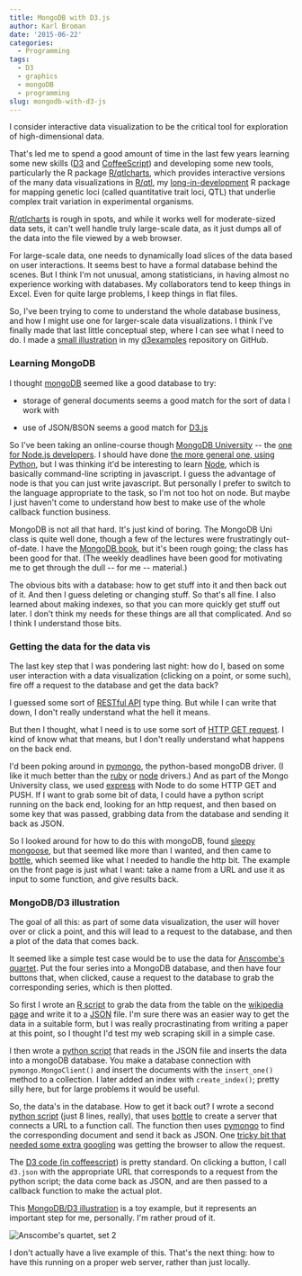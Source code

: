 ```yaml
---
title: MongoDB with D3.js
author: Karl Broman
date: '2015-06-22'
categories:
  - Programming
tags:
  - D3
  - graphics
  - mongoDB
  - programming
slug: mongodb-with-d3-js
---
```


I consider interactive data visualization to be the critical tool for exploration of high-dimensional data.

That's led me to spend a good amount of time in the last few years learning some new skills ([D3](http://d3js.org) and [CoffeeScript](http://coffeescript.org)) and developing some new tools, particularly the R package [R/qtlcharts](http://kbroman.org/qtlcharts), which provides interactive versions of the many data visualizations in [R/qtl](http://rqtl.org), my [long-in-development](https://www.biostat.wisc.edu/~kbroman/publications/rqtl_14yrs.pdf) R package for mapping genetic loci (called quantitative trait loci, QTL) that underlie complex trait variation in experimental organisms.

[R/qtlcharts](http://kbroman.org/qtlcharts) is rough in spots, and while it works well for moderate-sized data sets, it can't well handle truly large-scale data, as it just dumps all of the data into the file viewed by a web browser.

For large-scale data, one needs to dynamically load slices of the data based on user interactions. It seems best to have a formal database behind the scenes. But I think I'm not unusual, among statisticians, in having almost no experience working with databases. My collaborators tend to keep things in Excel. Even for quite large problems, I keep things in flat files.

So, I've been trying to come to understand the whole database business, and how I might use one for larger-scale data visualizations. I think I've finally made that last little conceptual step, where I can see what I need to do. I made a [small illustration](https://github.com/kbroman/d3examples/tree/master/mongodb) in my [d3examples](https://github.com/kbroman/d3examples) repository on GitHub.

<!-- more -->

### Learning MongoDB

I thought [mongoDB](http://www.mongodb.org) seemed like a good database to try:

  * storage of general documents seems a good match for the sort of data I work with

  * use of JSON/BSON seems a good match for [D3.js](http://d3js.org)

So I've been taking an online-course though [MongoDB University](https://university.mongodb.com/) -- the [one for Node.js developers](https://university.mongodb.com/courses/M101JS/about). I should have done [the more general one, using Python](https://university.mongodb.com/courses/M101P/about), but I was thinking it'd be interesting to learn [Node](http://nodejs.org), which is basically command-line scripting in javascript. I guess the advantage of node is that you can just write javascript. But personally I prefer to switch to the language appropriate to the task, so I'm not too hot on node. But maybe I just haven't come to understand how best to make use of the whole callback function business.

MongoDB is not all that hard. It's just kind of boring. The MongoDB Uni class is quite well done, though a few of the lectures were frustratingly out-of-date. I have the [MongoDB book](http://shop.oreilly.com/product/0636920028031.do), but it's been rough going; the class has been good for that. (The weekly deadlines have been good for motivating me to get through the dull -- for me -- material.)

The obvious bits with a database: how to get stuff into it and then back out of it. And then I guess deleting or changing stuff. So that's all fine. I also learned about making indexes, so that you can more quickly get stuff out later. I don't think my needs for these things are all that complicated. And so I think I understand those bits.

### Getting the data for the data vis

The last key step that I was pondering last night: how do I, based on some user interaction with a data visualization (clicking on a point, or some such), fire off a request to the database and get the data back?

I guessed some sort of [RESTful API](https://en.wikipedia.org/wiki/Representational_state_transfer) type thing. But while I can write that down, I don't really understand what the hell it means.

But then I thought, what I need is to use some sort of [HTTP GET request](https://en.wikipedia.org/wiki/Hypertext_Transfer_Protocol#Request_methods). I kind of know what that means, but I don't really understand what happens on the back end.

I'd been poking around in [pymongo](http://api.mongodb.org/python/current/tutorial.html), the python-based mongoDB driver. (I like it much better than the [ruby](https://api.mongodb.org/ruby/current/) or [node](http://docs.mongodb.org/ecosystem/drivers/node-js/) drivers.) And as part of the Mongo University class, we used [express](http://expressjs.com/) with Node to do some HTTP GET and PUSH. If I want to grab some bit of data, I could have a python script running on the back end, looking for an http request, and then based on some key that was passed, grabbing data from the database and sending it back as JSON.

So I looked around for how to do this with mongoDB, found [sleepy mongoose](https://github.com/10gen-labs/sleepy.mongoose), but that seemed like more than I wanted, and then came to [bottle](http://bottlepy.org/docs/dev/index.html), which seemed like what I needed to handle the http bit. The example on the front page is just what I want: take a name from a URL and use it as input to some function, and give results back.

### MongoDB/D3 illustration

The goal of all this: as part of some data visualization, the user will hover over or click a point, and this will lead to a request to the database, and then a plot of the data that comes back.

It seemed like a simple test case would be to use the data for [Anscombe's quartet](https://en.wikipedia.org/wiki/Anscombe's_quartet). Put the four series into a MongoDB database, and then have four buttons that, when clicked, cause a request to the database to grab the corresponding series, which is then plotted.

So first I wrote an [R script](https://github.com/kbroman/d3examples/blob/master/mongodb/grab_anscombe.R) to grab the data from the table on the [wikipedia page](https://en.wikipedia.org/wiki/Anscombe's_quartet) and write it to a [JSON](http://www.json.org/) file. I'm sure there was an easier way to get the data in a suitable form, but I was really procrastinating from writing a paper at this point, so I thought I'd test my web scraping skill in a simple case.

I then wrote a [python script](https://github.com/kbroman/d3examples/blob/master/mongodb/mongo_insert.py) that reads in the JSON file and inserts the data into a mongoDB database. You make a database connection with `pymongo.MongoClient()` and insert the documents with the `insert_one()` method to a collection. I later added an index with `create_index()`; pretty silly here, but for large problems it would be useful.

So, the data's in the database. How to get it back out? I wrote a second [python script](https://github.com/kbroman/d3examples/blob/master/mongodb/mongo_request.py) (just 8 lines, really), that uses [bottle](http://bottlepy.org) to create a server that connects a URL to a function call. The function then uses [pymongo](http://api.mongodb.org/python/current/tutorial.html) to find the corresponding document and send it back as JSON. One [tricky bit that needed some extra googling](http://api.mongodb.org/python/current/tutorial.html) was getting the browser to allow the request.

The [D3 code (in coffeescript](https://github.com/kbroman/d3examples/tree/master/mongodb/anscombe.coffee)) is pretty standard. On clicking a button, I call `d3.json` with the appropriate URL that corresponds to a request from the python script; the data come back as JSON, and are then passed to a callback function to make the actual plot.

This [MongoDB/D3 illustration](https://github.com/kbroman/d3examples/blob/master/mongodb/) is a toy example, but it represents an important step for me, personally. I'm rather proud of it.

![Anscombe's quartet, set 2](https://kbroman.files.wordpress.com/2015/06/anscombe_2.png)

I don't actually have a live example of this. That's the next thing: how to have this running on a proper web server, rather than just locally.
